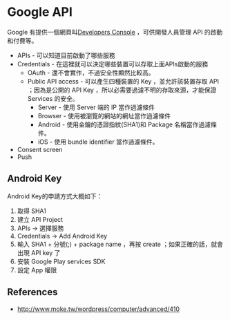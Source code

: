 # Google API

Google 有提供一個網頁叫[Developers Console](https://console.developers.google.com/) ，可供開發人員管理 API 的啟動和付費等。

* APIs - 可以知道目前啟動了哪些服務
* Credentials - 在這裡就可以決定哪些裝置可以存取上面APIs啟動的服務
  * OAuth - 還不會實作，不過安全性顯然比較高。
  * Public API access - 可以產生四種裝置的 Key ，並允許該裝置存取 API ；因為是公開的 API Key ，所以必需要過濾不明的存取來源，才能保證 Services 的安全。
    * Server - 使用 Server 端的 IP 當作過濾條件
    * Browser - 使用被瀏覽的網站的網址當作過濾條件
    * Android - 使用金鑰的憑證指紋(SHA1)和 Package 名稱當作過濾條件。
    * iOS - 使用 bundle identifier 當作過濾條件。
* Consent screen
* Push

## Android Key

Android Key的申請方式大概如下：

1. 取得 SHA1
2. 建立 API Project
3. APIs -> 選擇服務
4. Credentials -> Add Android Key
5. 輸入 SHA1 + 分號(;) + package name ，再按 create ；如果正確的話，就會出現 API key 了
6. 安裝 Google Play services SDK
7. 設定 App 權限

References
----------

* http://www.moke.tw/wordpress/computer/advanced/410
